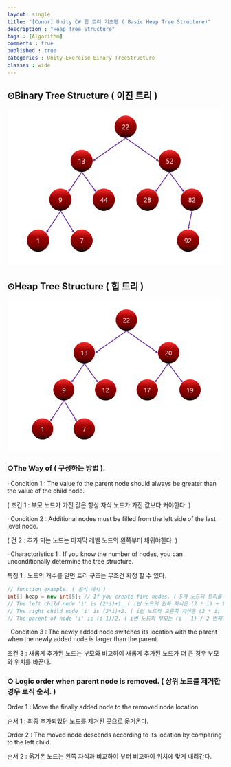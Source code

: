 ```yaml
---
layout: single
title: "[Conor] Unity C# 힙 트리 기초편 ( Basic Heap Tree Structure)"
description : "Heap Tree Structure"
tags : [Algorithm]
comments : true
published : true
categories : Unity-Exercise Binary TreeStructure
classes : wide
---
```




## ⊙Binary Tree Structure ( 이진 트리 )

![Binary TreeSturcture](https://github.com/ConorAnsicOh/conoransicoh.github.io/blob/master/_images/2022-03-23/BinaryTree.png?raw=true)

## ⊙Heap Tree Structure ( 힙 트리 )

![Heap TreeStructure](https://github.com/ConorAnsicOh/conoransicoh.github.io/blob/master/_images/2022-03-23/HeapTree.png?raw=true)

### ○The Way of ( 구성하는 방법 ).

· Condition 1 : The value fo the parent node should always be greater than the value of the child node.

( 조건 1 : 부모 노드가 가진 값은 항상 자식 노드가 가진 값보다 커야한다. )

· Condition 2 : Additional nodes must be filled from the left side of the last level node.

( 건 2 : 추가 되는 노드는 마지막 레벨 노드의 왼쪽부터 채워야한다. )

· Charactoristics 1 : If you know the number of nodes, you can unconditionally determine the tree structure.

특징 1 : 노드의 개수를 알면 트리 구조는 무조건 확정 할 수 있다.

````c#
// function example. ( 공식 예시 )
int[] heap = new int[5]; // If you create five nodes. ( 5개 노드의 트리를 만들었다면~ )
// The left child node 'i' is (2*i)+1. ( i번 노드의 왼쪽 자식은 (2 * i) + 1 번째다. )
// The right child node 'i' is (2*i)+2. ( i번 노드의 오른쪽 자식은 (2 * i) + 2 번째다. )
// The parent of node 'i' is (i-1)/2. ( i번 노드의 부모는 (i - 1) / 2 번째다. )
````

· Condition 3 : The newly added node switches its location with the parent when the newly added node is larger than the parent.

조건 3 : 새롭게 추가된 노드는 부모와 비교하여 새롭게 추가된 노드가 더 큰 경우 부모와 위치를 바꾼다.

### ○ Logic order when parent node is removed. ( 상위 노드를 제거한 경우 로직 순서. )

Order 1 : Move the finally added node to the removed node location.

순서 1 : 최종 추가되었던 노드를 제거된 곳으로 옮겨온다.

Order 2 : The moved node descends according to its location by comparing to the left child.

순서 2 : 옮겨온 노드는 왼쪽 자식과 비교하여 부터 비교하여 위치에 맞게 내려간다.



